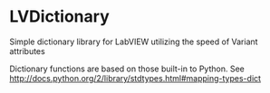 LVDictionary
============

Simple dictionary library for LabVIEW utilizing the speed of Variant attributes


Dictionary functions are based on those built-in to Python.
See http://docs.python.org/2/library/stdtypes.html#mapping-types-dict

